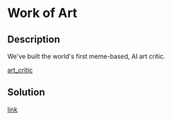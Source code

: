 # Work of Art

## Description

We've built the world's first meme-based, AI art critic.

[art_critic](materials/art_critic)

## Solution

[link](solution/README.md)
